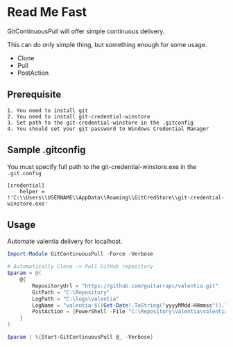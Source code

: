 # Read Me Fast

GitContinuousPull will offer simple continuous delivery.

This can do only simple thing, but something enough for some usage. 

- Clone
- Pull
- PostAction

Prerequisite
----

    1. You need to install git
    2. You need to install git-credential-winstore
    3. Set path to the git-credential-winstore in the .gitconfig
    4. You should set your git password to Windows Credential Manager

Sample .gitconfig
----

You must specify full path to the git-credential-winstore.exe in the ```.git.config```

```
[credential]
	helper = !'C:\\Users\\USERNAME\\AppData\\Roaming\\GitCredStore\\git-credential-winstore.exe'
```

Usage
----

Automate valentia delivery for localhost.

```PowerShell
Import-Module GitContinuousPull -Force -Verbose

# Automatically Clone -> Pull GitHub repository
$param = @(
    @{
        RepositoryUrl = "https://github.com/guitarrapc/valentia.git"
        GitPath = "C:\Repository"
        LogPath = "C:\logs\valentia"
        LogName = "valentia-$((Get-Date).ToString("yyyyMMdd-HHmmss")).log"
        PostAction = {PowerShell -File "C:\Repository\valentia\valentia\Tools\install.ps1"}
    }
)

$param | %{Start-GitContinuousPull @_ -Verbose}
```